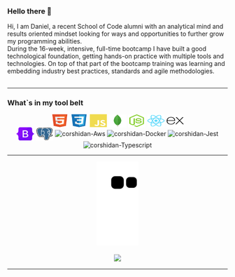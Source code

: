 ### Hello there 👋
Hi, I am Daniel, a recent School of Code alumni with an analytical mind and results oriented mindset looking for ways and opportunities to further grow my programming abilities.
</br>
During the 16-week, intensive, full-time bootcamp I have built a good technological foundation, getting hands-on practice with multiple tools and technologies. On top of that part of the bootcamp training was learning and embedding industry best practices, standards and agile methodologies.



##


***
<h3>What`s in my tool belt</h3>  

<div align="center">
  <img align="center" alt="corshidan-HTML" height="30" width="40" src="https://raw.githubusercontent.com/devicons/devicon/master/icons/html5/html5-original.svg">
  <img align="center" alt="corshidan-CSS" height="30" width="40" src="https://raw.githubusercontent.com/devicons/devicon/master/icons/css3/css3-original.svg">
  <img align="center" alt="corshidan-JS" height="30" width="40" src="https://raw.githubusercontent.com/devicons/devicon/master/icons/javascript/javascript-plain.svg">
  <img align="center" alt="corshidan-MongoDb" height="30" width="40" src="https://raw.githubusercontent.com/devicons/devicon/master/icons/mongodb/mongodb-original.svg">
  <img align="center" alt="corshidan-NodeJS" height="30" width="40" src="https://raw.githubusercontent.com/devicons/devicon/master/icons/nodejs/nodejs-original.svg">
  <img align="center" alt="corshidan-React" height="30" width="40" src="https://raw.githubusercontent.com/devicons/devicon/master/icons/react/react-original.svg"> 
  <img align="center" alt="corshidan-Express" height="30" width="40" src="https://raw.githubusercontent.com/devicons/devicon/master/icons/express/express-original.svg">
  </br>
  <img align="center" alt="corshidan-Bootstrap" height="30" width="40" src="https://raw.githubusercontent.com/devicons/devicon/master/icons/bootstrap/bootstrap-original.svg"> 
  <img align="center" alt="corshidan-Postgresql" height="30" width="40" src="https://raw.githubusercontent.com/devicons/devicon/master/icons/postgresql/postgresql-original.svg">
  <img align="center" alt="corshidan-Aws" height="40" width="40" src="https://cdn.jsdelivr.net/gh/devicons/devicon/icons/amazonwebservices/amazonwebservices-original-wordmark.svg" />
   <img align="center" alt="corshidan-Docker" height="40" width="40" src="https://cdn.jsdelivr.net/gh/devicons/devicon/icons/docker/docker-original.svg" />
   <img align="center" alt="corshidan-Jest" height="30" width="40" src="https://cdn.jsdelivr.net/gh/devicons/devicon/icons/jest/jest-plain.svg" />
   <img align="center" alt="corshidan-Typescript" height="30" width="40" src="https://cdn.jsdelivr.net/gh/devicons/devicon/icons/typescript/typescript-original.svg" />

</div>

***


<p align="center">
   <img src="https://raw.githubusercontent.com/corshidan/corshidan/output/github-contribution-grid-snake.svg">
   <br><br>
  <img src="https://github-readme-stats.vercel.app/api/?username=corshidan&count_private=true&theme=kacho_ga&showicons=true">
</p>

---



<!--
**corshidan/corshidan** is a ✨ _special_ ✨ repository because its `README.md` (this file) appears on your GitHub profile.

![My GitHub Stats](https://github-readme-stats.vercel.app/api/?username=corshidan&count_private=true&theme=kacho_ga&showicons=true)

[![Readme Card](https://github-readme-stats.vercel.app/api/pin/?username=corshidan&repo=jsonAirFrontEnd)](https://github.com/corshidan/jsonAirFrontEnd)

[![Readme Card](https://github-readme-stats.vercel.app/api/pin/?username=corshidan&repo=recipe-finder-last)](https://github.com/corshidan/recipe-finder-last)

[![Readme Card](https://github-readme-stats.vercel.app/api/pin/?username=corshidan&repo=toDoListOrganizer)](https://github.com/corshidan/toDoListOrganizer)
Here are some ideas to get you started:

- 🔭 I’m currently working on ...
- 🌱 I’m currently learning ...
- 👯 I’m looking to collaborate on ...
- 🤔 I’m looking for help with ...
- 💬 Ask me about ...
- 📫 How to reach me: ...
- 😄 Pronouns: ...
- ⚡ Fun fact: ...
-->
